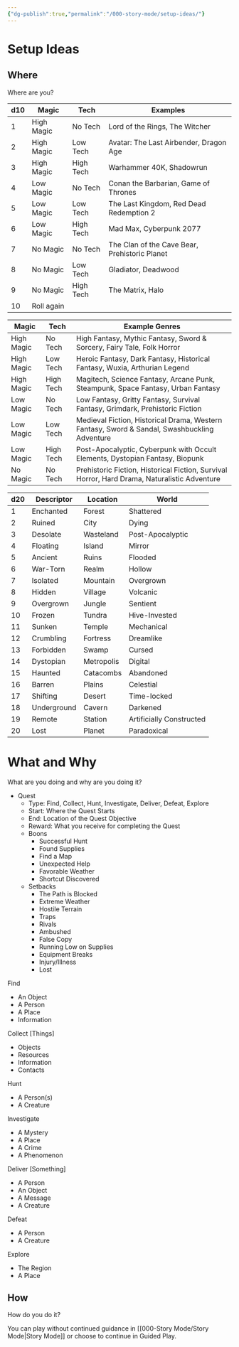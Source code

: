 ```yaml
---
{"dg-publish":true,"permalink":"/000-story-mode/setup-ideas/"}
---
```


# Setup Ideas

## Where
Where are you?

| d10 | Magic      | Tech      | Examples                                      |
| --- | ---------- | --------- | --------------------------------------------- |
| 1   | High Magic | No Tech   | Lord of the Rings, The Witcher                |
| 2   | High Magic | Low Tech  | Avatar: The Last Airbender, Dragon Age        |
| 3   | High Magic | High Tech | Warhammer 40K, Shadowrun                      |
| 4   | Low Magic  | No Tech   | Conan the Barbarian, Game of Thrones          |
| 5   | Low Magic  | Low Tech  | The Last Kingdom, Red Dead Redemption 2       |
| 6   | Low Magic  | High Tech | Mad Max, Cyberpunk 2077                       |
| 7   | No Magic   | No Tech   | The Clan of the Cave Bear, Prehistoric Planet |
| 8   | No Magic   | Low Tech  | Gladiator, Deadwood                           |
| 9   | No Magic   | High Tech | The Matrix, Halo                              |
| 10  | Roll again |           |                                               |

| Magic      | Tech      | Example Genres                                                                               |
| ---------- | --------- | -------------------------------------------------------------------------------------------- |
| High Magic | No Tech   | High Fantasy, Mythic Fantasy, Sword & Sorcery, Fairy Tale, Folk Horror                       |
| High Magic | Low Tech  | Heroic Fantasy, Dark Fantasy, Historical Fantasy, Wuxia, Arthurian Legend                    |
| High Magic | High Tech | Magitech, Science Fantasy, Arcane Punk, Steampunk, Space Fantasy, Urban Fantasy              |
| Low Magic  | No Tech   | Low Fantasy, Gritty Fantasy, Survival Fantasy, Grimdark, Prehistoric Fiction                 |
| Low Magic  | Low Tech  | Medieval Fiction, Historical Drama, Western Fantasy, Sword & Sandal, Swashbuckling Adventure |
| Low Magic  | High Tech | Post-Apocalyptic, Cyberpunk with Occult Elements, Dystopian Fantasy, Biopunk                 |
| No Magic   | No Tech   | Prehistoric Fiction, Historical Fiction, Survival Horror, Hard Drama, Naturalistic Adventure |


| d20 | Descriptor  | Location   | World                    |
| --- | ----------- | ---------- | ------------------------ |
| 1   | Enchanted   | Forest     | Shattered                |
| 2   | Ruined      | City       | Dying                    |
| 3   | Desolate    | Wasteland  | Post-Apocalyptic         |
| 4   | Floating    | Island     | Mirror                   |
| 5   | Ancient     | Ruins      | Flooded                  |
| 6   | War-Torn    | Realm      | Hollow                   |
| 7   | Isolated    | Mountain   | Overgrown                |
| 8   | Hidden      | Village    | Volcanic                 |
| 9   | Overgrown   | Jungle     | Sentient                 |
| 10  | Frozen      | Tundra     | Hive-Invested            |
| 11  | Sunken      | Temple     | Mechanical               |
| 12  | Crumbling   | Fortress   | Dreamlike                |
| 13  | Forbidden   | Swamp      | Cursed                   |
| 14  | Dystopian   | Metropolis | Digital                  |
| 15  | Haunted     | Catacombs  | Abandoned                |
| 16  | Barren      | Plains     | Celestial                |
| 17  | Shifting    | Desert     | Time-locked              |
| 18  | Underground | Cavern     | Darkened                 |
| 19  | Remote      | Station    | Artificially Constructed |
| 20  | Lost        | Planet     | Paradoxical              |

# What and Why
What are you doing and why are you doing it?

* Quest
    * Type: Find, Collect, Hunt, Investigate, Deliver, Defeat, Explore
    * Start: Where the Quest Starts
    * End: Location of the Quest Objective
    * Reward: What you receive for completing the Quest
    * Boons
        * Successful Hunt
        * Found Supplies
        * Find a Map
        * Unexpected Help
        * Favorable Weather
        * Shortcut Discovered
    * Setbacks
        * The Path is Blocked
        * Extreme Weather
        * Hostile Terrain
        * Traps
        * Rivals
        * Ambushed
        * False Copy
        * Running Low on Supplies
        * Equipment Breaks
        * Injury/Illness
        * Lost

Find
* An Object
* A Person
* A Place
* Information

Collect \[Things]
* Objects
* Resources
* Information
* Contacts

Hunt
* A Person(s)
* A Creature

Investigate
* A Mystery
* A Place
* A Crime
* A Phenomenon

Deliver \[Something]
* A Person
* An Object
* A Message
* A Creature

Defeat
* A Person
* A Creature

Explore
* The Region
* A Place

## How
How do you do it?

You can play without continued guidance in [[000-Story Mode/Story Mode\|Story Mode]] or choose to continue in Guided Play.

